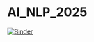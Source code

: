 # AI_NLP_2025
[![Binder](https://mybinder.org/badge_logo.svg)](https://mybinder.org/v2/gh/VitaliAlexeev/AI_NLP_2025/HEAD) 
